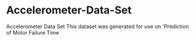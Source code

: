# Accelerometer-Data-Set
Accelerometer Data Set This dataset was generated for use on 'Prediction of Motor Failure Time
